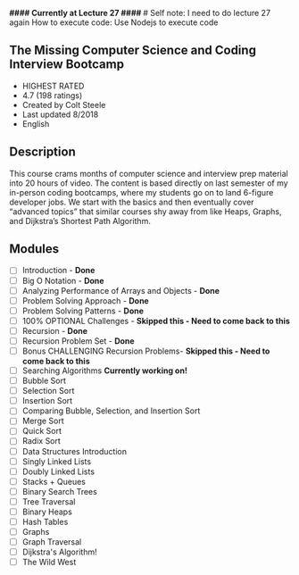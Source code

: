 

<b> #### Currently at Lecture 27 #### </b>
        # Self note: I need to do lecture 27 again
        How to execute code: Use Nodejs to execute code

## The Missing Computer Science and Coding Interview Bootcamp
- HIGHEST RATED
- 4.7 (198 ratings)
- Created by Colt Steele
- Last updated 8/2018
- English

## Description
This course crams months of computer science and interview prep material into 20 hours of video.
The content is based directly on last semester of my in-person coding bootcamps, where my students go on to land 6-figure developer jobs.
We start with the basics and then eventually cover “advanced topics” that similar courses shy away from like Heaps, Graphs,
and Dijkstra’s Shortest Path Algorithm.

## Modules

- [ ] Introduction - <b>Done </b>
- [ ] Big O Notation - <b>Done </b>
- [ ] Analyzing Performance of Arrays and Objects - <b>Done </b>
- [ ] Problem Solving Approach - <b>Done </b>
- [ ] Problem Solving Patterns - <b>Done </b>
- [ ] 100% OPTIONAL Challenges - <b>Skipped this - Need to come back to this </b>
- [ ] Recursion - <b>Done </b>
- [ ] Recursion Problem Set - <b>Done </b>
- [ ] Bonus CHALLENGING Recursion Problems-  <b>Skipped this - Need to come back to this </b>
- [ ] Searching Algorithms <b> Currently working on!</b>
- [ ] Bubble Sort
- [ ] Selection Sort
- [ ] Insertion Sort
- [ ] Comparing Bubble, Selection, and Insertion Sort
- [ ] Merge Sort
- [ ] Quick Sort
- [ ] Radix Sort
- [ ] Data Structures Introduction
- [ ] Singly Linked Lists
- [ ] Doubly Linked Lists
- [ ] Stacks + Queues
- [ ] Binary Search Trees
- [ ] Tree Traversal
- [ ] Binary Heaps
- [ ] Hash Tables
- [ ] Graphs
- [ ] Graph Traversal
- [ ] Dijkstra's Algorithm!
- [ ] The Wild West
